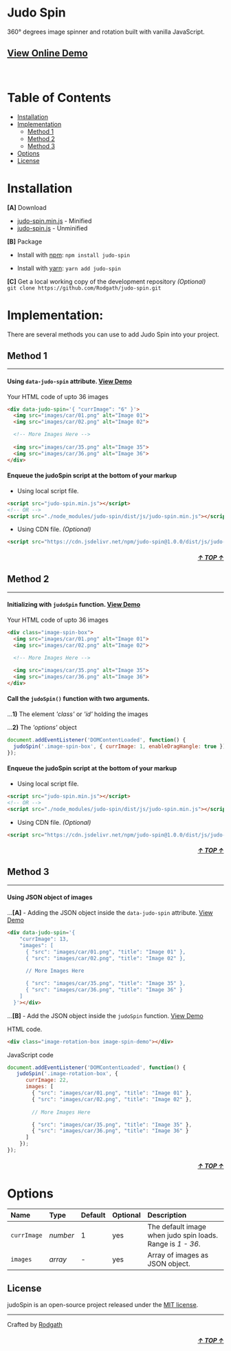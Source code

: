 <div id="top"></div>

# Judo Spin

360° degrees image spinner and rotation built with vanilla JavaScript. 

## [View Online Demo](https://rodgath.github.io/judo-spin/demo/)

<br>

# Table of Contents

- [Installation](#installation)
- [Implementation](#implementation)
  - [Method 1](#method-1)
  - [Method 2](#method-2)
  - [Method 3](#method-3)
- [Options](#options)
- [License](#license)

# Installation 

**[A]** Download 

+ [judo-spin.min.js](https://unpkg.com/judo-spin@1.0.0/dist/js/judo-spin.min.js) - Minified
+ [judo-spin.js](https://unpkg.com/judo-spin@1.0.0/dist/js/judo-spin.min.js) - Unminified

**[B]** Package

+ Install with [npm](https://www.npmjs.com/package/judo-spin): `npm install judo-spin` 
* Install with [yarn](https://yarnpkg.com/): `yarn add judo-spin`

**[C]** Get a local working copy of the development repository _(Optional)_ <br />
`git clone https://github.com/Rodgath/judo-spin.git`


# Implementation:
There are several methods you can use to add Judo Spin into your project.

## Method 1
---
#### Using `data-judo-spin` attribute. [View Demo](https://rodgath.github.io/judo-spin/demo/index2.html)
Your HTML code of upto 36 images
```html
<div data-judo-spin='{ "currImage": "6" }'>
  <img src="images/car/01.png" alt="Image 01">
  <img src="images/car/02.png" alt="Image 02">

  <!-- More Images Here -->
  
  <img src="images/car/35.png" alt="Image 35">
  <img src="images/car/36.png" alt="Image 36">
</div>
```

#### Enqueue the judoSpin script at the bottom of your markup
+ Using local script file.
```html
<script src="judo-spin.min.js"></script>
<!-- OR -->
<script src="./node_modules/judo-spin/dist/js/judo-spin.min.js"></script>
```
+ Using CDN file. _(Optional)_
```html
<script src="https://cdn.jsdelivr.net/npm/judo-spin@1.0.0/dist/js/judo-spin.min.js"></script>
```

##### <div align="right"><a href="#top">&uarr; TOP &uarr;</a></div>

## Method 2
---
#### Initializing with `judoSpin` function. [View Demo](https://rodgath.github.io/judo-spin/demo/index.html)
Your HTML code of upto 36 images
```html
<div class="image-spin-box">
  <img src="images/car/01.png" alt="Image 01">
  <img src="images/car/02.png" alt="Image 02">

  <!-- More Images Here -->
  
  <img src="images/car/35.png" alt="Image 35">
  <img src="images/car/36.png" alt="Image 36">
</div>
```

#### Call the `judoSpin()` function with two arguments.
...**1)** The element _'class'_ or _'id'_ holding the images 

...**2)** The _'options'_ object
```javascript
document.addEventListener('DOMContentLoaded', function() {
  judoSpin('.image-spin-box', { currImage: 1, enableDragHangle: true });
});
```

#### Enqueue the judoSpin script at the bottom of your markup
+ Using local script file.
```html
<script src="judo-spin.min.js"></script>
<!-- OR -->
<script src="./node_modules/judo-spin/dist/js/judo-spin.min.js"></script>
```
+ Using CDN file. _(Optional)_
```html
<script src="https://cdn.jsdelivr.net/npm/judo-spin@1.0.0/dist/js/judo-spin.min.js"></script>
```

##### <div align="right"><a href="#top">&uarr; TOP &uarr;</a></div>

## Method 3
---
#### Using JSON object of images
...**[A]** - Adding the JSON object inside the `data-judo-spin` attribute. [View Demo](https://rodgath.github.io/judo-spin/demo/index3.html)

```html
<div data-judo-spin='{ 
    "currImage": 13,
    "images": [
      { "src": "images/car/01.png", "title": "Image 01" },
      { "src": "images/car/02.png", "title": "Image 02" },
      
      // More Images Here

      { "src": "images/car/35.png", "title": "Image 35" },
      { "src": "images/car/36.png", "title": "Image 36" }
    ] 
  }'></div>
```

...**[B]** - Add the JSON object inside the `judoSpin` function. [View Demo](https://rodgath.github.io/judo-spin/demo/index4.html)

HTML code.
```html
<div class="image-rotation-box image-spin-demo"></div>
```
JavaScript code

```javascript
document.addEventListener('DOMContentLoaded', function() {
   judoSpin('.image-rotation-box', {
      currImage: 22, 
      images: [
        { "src": "images/car/01.png", "title": "Image 01" },
        { "src": "images/car/02.png", "title": "Image 02" },
        
        // More Images Here

        { "src": "images/car/35.png", "title": "Image 35" },
        { "src": "images/car/36.png", "title": "Image 36" }
      ]
    });
});
```
##### <div align="right"><a href="#top">&uarr; TOP &uarr;</a></div>

# Options 

Name | Type | Default | Optional | Description
:--- | :--- | :------ | :------- | :----------
`currImage` | _number_ | 1 | yes | The default image when judo spin loads. Range is _1 - 36_.
`images` | _array_ | - |  yes | Array of images as JSON object.

## License
judoSpin is an open-source project released under the [MIT license](http://www.opensource.org/licenses/mit-license.php).

---

Crafted by [Rodgath](https://twitter.com/Rodgath)
##### <div align="right"><a href="#top">&uarr; TOP &uarr;</a></div>